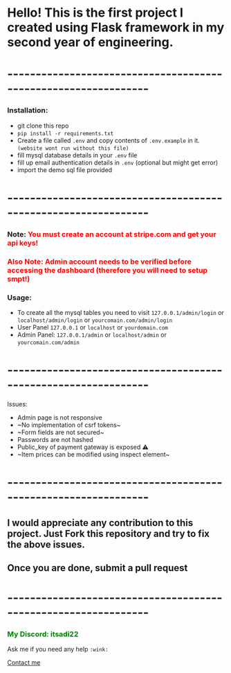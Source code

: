 # Hello! This is the first project I created using Flask framework in my second year of engineering.

# ---------------------------------------------------------------

### Installation:

- git clone this repo
- `pip install -r requirements.txt`
- Create a file called `.env` and copy contents of `.env.example` in it. `(website wont run without this file)`
- fill mysql database details in your `.env` file
- fill up email authentication details in `.env` (optional but might get error)
- import the demo sql file provided

# ---------------------------------------------------------------


### Note: <span style="color:red">You must create an account at stripe.com and get your api keys! </span>
### <span style="color:red"> Also Note: Admin account needs to be verified before accessing the dashboard **(therefore you will need to setup smpt!)** </span>


### Usage:
- To create all the mysql tables you need to visit `127.0.0.1/admin/login` or `localhost/admin/login` or `yourcomain.com/admin/login`
- User Panel `127.0.0.1` or `localhost` or `yourdomain.com`
- Admin Panel: `127.0.0.1/admin` or `localhost/admin` or `yourcomain.com/admin`

# ---------------------------------------------------------------

Issues:
  - Admin page is not responsive
  - ~No implementation of csrf tokens~
  - ~Form fields are not secured~
  - Passwords are not hashed
  - Public_key of payment gateway is exposed ⚠️
  - ~Item prices can be modified using inspect element~

# ---------------------------------------------------------------

## I would appreciate any contribution to this project. Just Fork this repository and try to fix the above issues.
## Once you are done, submit a pull request


# ---------------------------------------------------------------
### <span style="color:green"> My Discord: itsadi22 </span>
Ask me if you need any help `:wink:`

[Contact me](mailto:itsadi22.zil@ud.me)
